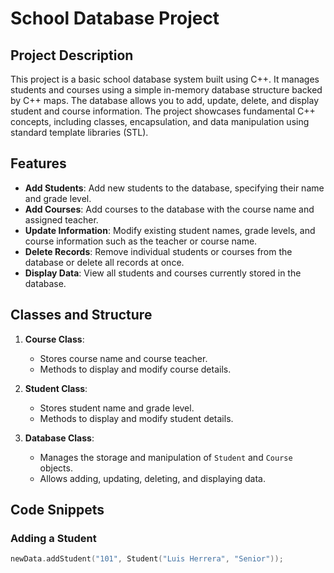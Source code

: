 # School Database Project

## Project Description
This project is a basic school database system built using C++. It manages students and courses using a simple in-memory database structure backed by C++ maps. The database allows you to add, update, delete, and display student and course information. The project showcases fundamental C++ concepts, including classes, encapsulation, and data manipulation using standard template libraries (STL).

## Features
- **Add Students**: Add new students to the database, specifying their name and grade level.
- **Add Courses**: Add courses to the database with the course name and assigned teacher.
- **Update Information**: Modify existing student names, grade levels, and course information such as the teacher or course name.
- **Delete Records**: Remove individual students or courses from the database or delete all records at once.
- **Display Data**: View all students and courses currently stored in the database.

## Classes and Structure
1. **Course Class**:
    - Stores course name and course teacher.
    - Methods to display and modify course details.

2. **Student Class**:
    - Stores student name and grade level.
    - Methods to display and modify student details.

3. **Database Class**:
    - Manages the storage and manipulation of `Student` and `Course` objects.
    - Allows adding, updating, deleting, and displaying data.

## Code Snippets

### Adding a Student
```cpp
newData.addStudent("101", Student("Luis Herrera", "Senior"));
